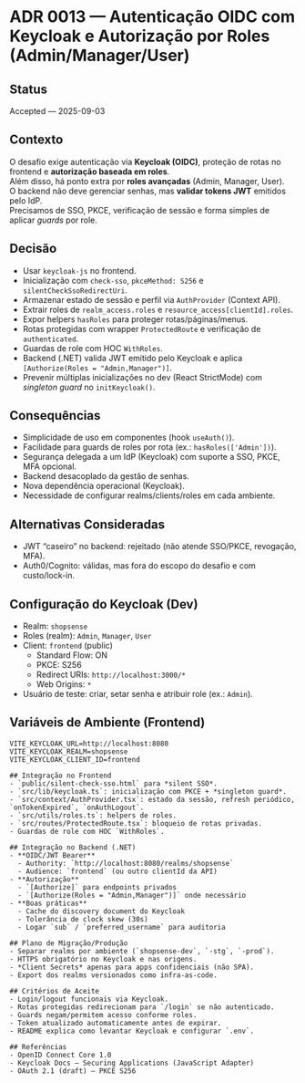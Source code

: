 # ADR 0013 — Autenticação OIDC com Keycloak e Autorização por Roles (Admin/Manager/User)

## Status
Accepted — 2025-09-03

## Contexto
O desafio exige autenticação via **Keycloak (OIDC)**, proteção de rotas no frontend e **autorização baseada em roles**.  
Além disso, há ponto extra por **roles avançadas** (Admin, Manager, User).  
O backend não deve gerenciar senhas, mas **validar tokens JWT** emitidos pelo IdP.  
Precisamos de SSO, PKCE, verificação de sessão e forma simples de aplicar *guards* por role.

## Decisão
- Usar `keycloak-js` no frontend.  
- Inicialização com `check-sso`, `pkceMethod: S256` e `silentCheckSsoRedirectUri`.  
- Armazenar estado de sessão e perfil via `AuthProvider` (Context API).  
- Extrair roles de `realm_access.roles` e `resource_access[clientId].roles`.  
- Expor helpers `hasRoles` para proteger rotas/páginas/menus.  
- Rotas protegidas com wrapper `ProtectedRoute` e verificação de `authenticated`.  
- Guardas de role com HOC `WithRoles`.  
- Backend (.NET) valida JWT emitido pelo Keycloak e aplica `[Authorize(Roles = "Admin,Manager")]`.  
- Prevenir múltiplas inicializações no dev (React StrictMode) com *singleton guard* no `initKeycloak()`.  

## Consequências
- Simplicidade de uso em componentes (hook `useAuth()`).  
- Facilidade para guards de roles por rota (ex.: `hasRoles(['Admin'])`).  
- Segurança delegada a um IdP (Keycloak) com suporte a SSO, PKCE, MFA opcional.  
- Backend desacoplado da gestão de senhas.  
- Nova dependência operacional (Keycloak).  
- Necessidade de configurar realms/clients/roles em cada ambiente.  

## Alternativas Consideradas
- JWT “caseiro” no backend: rejeitado (não atende SSO/PKCE, revogação, MFA).  
- Auth0/Cognito: válidas, mas fora do escopo do desafio e com custo/lock-in.  

## Configuração do Keycloak (Dev)
- Realm: `shopsense`  
- Roles (realm): `Admin`, `Manager`, `User`  
- Client: `frontend` (public)  
  - Standard Flow: ON  
  - PKCE: S256  
  - Redirect URIs: `http://localhost:3000/*`  
  - Web Origins: `*`  
- Usuário de teste: criar, setar senha e atribuir role (ex.: `Admin`).  

## Variáveis de Ambiente (Frontend)
```env
VITE_KEYCLOAK_URL=http://localhost:8080
VITE_KEYCLOAK_REALM=shopsense
VITE_KEYCLOAK_CLIENT_ID=frontend

## Integração no Frontend
- `public/silent-check-sso.html` para *silent SSO*.  
- `src/lib/keycloak.ts`: inicialização com PKCE + *singleton guard*.  
- `src/context/AuthProvider.tsx`: estado da sessão, refresh periódico, `onTokenExpired`, `onAuthLogout`.  
- `src/utils/roles.ts`: helpers de roles.  
- `src/routes/ProtectedRoute.tsx`: bloqueio de rotas privadas.  
- Guardas de role com HOC `WithRoles`.  

## Integração no Backend (.NET)
- **OIDC/JWT Bearer**  
  - Authority: `http://localhost:8080/realms/shopsense`  
  - Audience: `frontend` (ou outro clientId da API)  
- **Autorização**  
  - `[Authorize]` para endpoints privados  
  - `[Authorize(Roles = "Admin,Manager")]` onde necessário  
- **Boas práticas**  
  - Cache do discovery document do Keycloak  
  - Tolerância de clock skew (30s)  
  - Logar `sub` / `preferred_username` para auditoria  

## Plano de Migração/Produção
- Separar realms por ambiente (`shopsense-dev`, `-stg`, `-prod`).  
- HTTPS obrigatório no Keycloak e nas origens.  
- *Client Secrets* apenas para apps confidenciais (não SPA).  
- Export dos realms versionados como infra-as-code.  

## Critérios de Aceite
- Login/logout funcionais via Keycloak.  
- Rotas protegidas redirecionam para `/login` se não autenticado.  
- Guards negam/permitem acesso conforme roles.  
- Token atualizado automaticamente antes de expirar.  
- README explica como levantar Keycloak e configurar `.env`.  

## Referências
- OpenID Connect Core 1.0  
- Keycloak Docs — Securing Applications (JavaScript Adapter)  
- OAuth 2.1 (draft) — PKCE S256  

